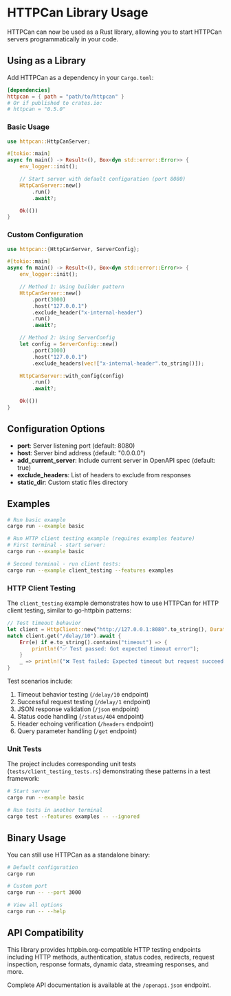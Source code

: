 # HTTPCan Library Usage

HTTPCan can now be used as a Rust library, allowing you to start HTTPCan servers programmatically in your code.

## Using as a Library

Add HTTPCan as a dependency in your `Cargo.toml`:

```toml
[dependencies]
httpcan = { path = "path/to/httpcan" }
# Or if published to crates.io:
# httpcan = "0.5.0"
```

### Basic Usage

```rust
use httpcan::HttpCanServer;

#[tokio::main]
async fn main() -> Result<(), Box<dyn std::error::Error>> {
    env_logger::init();

    // Start server with default configuration (port 8080)
    HttpCanServer::new()
        .run()
        .await?;

    Ok(())
}
```

### Custom Configuration

```rust
use httpcan::{HttpCanServer, ServerConfig};

#[tokio::main]
async fn main() -> Result<(), Box<dyn std::error::Error>> {
    env_logger::init();

    // Method 1: Using builder pattern
    HttpCanServer::new()
        .port(3000)
        .host("127.0.0.1")
        .exclude_header("x-internal-header")
        .run()
        .await?;

    // Method 2: Using ServerConfig
    let config = ServerConfig::new()
        .port(3000)
        .host("127.0.0.1")
        .exclude_headers(vec!["x-internal-header".to_string()]);

    HttpCanServer::with_config(config)
        .run()
        .await?;

    Ok(())
}
```

## Configuration Options

- **port**: Server listening port (default: 8080)
- **host**: Server bind address (default: "0.0.0.0")
- **add_current_server**: Include current server in OpenAPI spec (default: true)
- **exclude_headers**: List of headers to exclude from responses
- **static_dir**: Custom static files directory

## Examples

```bash
# Run basic example
cargo run --example basic

# Run HTTP client testing example (requires examples feature)
# First terminal - start server:
cargo run --example basic

# Second terminal - run client tests:
cargo run --example client_testing --features examples
```

### HTTP Client Testing

The `client_testing` example demonstrates how to use HTTPCan for HTTP client testing, similar to go-httpbin patterns:

```rust
// Test timeout behavior
let client = HttpClient::new("http://127.0.0.1:8080".to_string(), Duration::from_secs(1));
match client.get("/delay/10").await {
    Err(e) if e.to_string().contains("timeout") => {
        println!("✅ Test passed: Got expected timeout error");
    }
    _ => println!("❌ Test failed: Expected timeout but request succeeded"),
}
```

Test scenarios include:
1. Timeout behavior testing (`/delay/10` endpoint)
2. Successful request testing (`/delay/1` endpoint)
3. JSON response validation (`/json` endpoint)
4. Status code handling (`/status/404` endpoint)
5. Header echoing verification (`/headers` endpoint)
6. Query parameter handling (`/get` endpoint)

### Unit Tests

The project includes corresponding unit tests (`tests/client_testing_tests.rs`) demonstrating these patterns in a test framework:

```bash
# Start server
cargo run --example basic

# Run tests in another terminal
cargo test --features examples -- --ignored
```

## Binary Usage

You can still use HTTPCan as a standalone binary:

```bash
# Default configuration
cargo run

# Custom port
cargo run -- --port 3000

# View all options
cargo run -- --help
```

## API Compatibility

This library provides httpbin.org-compatible HTTP testing endpoints including HTTP methods, authentication, status codes, redirects, request inspection, response formats, dynamic data, streaming responses, and more.

Complete API documentation is available at the `/openapi.json` endpoint.
